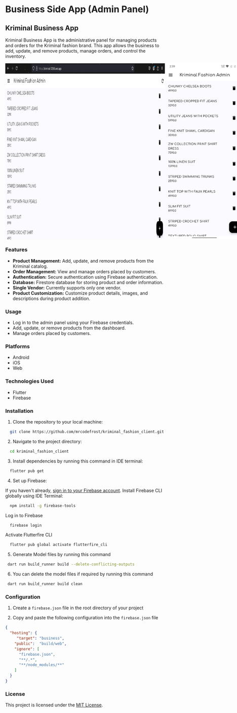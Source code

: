 # Business Side App (Admin Panel)

## Kriminal Business App

Kriminal Business App is the administrative panel for managing products and orders for the Kriminal fashion brand. This app allows the business to add, update, and remove products, manage orders, and control the inventory.

<div style="
  display: flex;
  justify-content: space-between;
  ">
  <img src = "https://github.com/mrcodefrost/kriminal_fashion_ecommerce/blob/main/repo%20resources/1.png?raw=true" width="770"/>
  <img src = "https://github.com/mrcodefrost/kriminal_fashion_ecommerce/blob/main/repo%20resources/2.jpg?raw=true" width="250"/>
  <img src = "https://github.com/mrcodefrost/kriminal_fashion_ecommerce/blob/main/repo%20resources/3.jpg?raw=true" width="250"/>
  <img src = "https://github.com/mrcodefrost/kriminal_fashion_ecommerce/blob/main/repo%20resources/4.jpg?raw=true" width="250"/>
  <img src = "https://github.com/mrcodefrost/kriminal_fashion_ecommerce/blob/main/repo%20resources/5.jpg?raw=true" width="250"/>
  <img src = "https://github.com/mrcodefrost/kriminal_fashion_ecommerce/blob/main/repo%20resources/6.jpg?raw=true" width="250"/>
  <img src = "https://github.com/mrcodefrost/kriminal_fashion_ecommerce/blob/main/repo%20resources/7.jpg?raw=true" width="250"/>
  
</div>

### Features

- **Product Management:** Add, update, and remove products from the Kriminal catalog.
- **Order Management:** View and manage orders placed by customers.
- **Authentication:** Secure authentication using Firebase authentication.
- **Database:** Firestore database for storing product and order information.
- **Single Vendor:** Currently supports only one vendor.
- **Product Customization:** Customize product details, images, and descriptions during product addition.

### Usage
- Log in to the admin panel using your Firebase credentials.
- Add, update, or remove products from the dashboard.
- Manage orders placed by customers.

### Platforms

- Android
- iOS
- Web

### Technologies Used

- Flutter
- Firebase

### Installation

1. Clone the repository to your local machine:

 ```bash
   git clone https://github.com/mrcodefrost/kriminal_fashion_client.git
 ```

2. Navigate to the project directory:

 ```bash
   cd kriminal_fashion_client
 ```

3. Install dependencies by running this command in IDE terminal:

 ```bash
   flutter pub get
 ```

4. Set up Firebase:

If you haven't already, [sign in to your Firebase account](https://firebase.google.com/docs/web/setup).
Install Firebase CLI globally using IDE Terminal:
 ```bash
   npm install -g firebase-tools
 ```
Log in to Firebase
 ```bash
   firebase login
 ```

Activate Flutterfire CLI
 ```bash
   flutter pub global activate flutterfire_cli
 ```

5. Generate Model files by running this command

 ```bash
  dart run build_runner build --delete-conflicting-outputs
 ```

6. You can delete the model files if required by running this command

 ```bash
  dart run build_runner build clean
 ```

### Configuration

1. Create a `firebase.json` file in the root directory of your project

2. Copy and paste the following configuration into the `firebase.json` file

```json
{
  "hosting": {
     "target": "business",
    "public":  "build/web",
    "ignore": [
      "firebase.json",
      "**/.*",
      "**/node_modules/**"
    ]
  }
}
```

### License

This project is licensed under the [MIT License](https://opensource.org/licenses/MIT).
